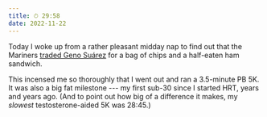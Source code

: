 ```yaml
---
title: ⏱ 29:58
date: 2022-11-22
---
```


Today I woke up from a rather pleasant midday nap to find out that the Mariners <a href="https://www.mlb.com/news/eugenio-suarez-d-backs-trade">traded Geno Su&aacute;rez</a> for a bag of chips and a half-eaten ham sandwich.

This incensed me so thoroughly that I went out and ran a 3.5-minute <abbr>PB</abbr> <abbr>5K.</abbr> It was also a big fat milestone --- my first sub-30 since I started HRT, years and years ago. (And to point out how big of a difference it makes, my <em>slowest</em> testosterone-aided <abbr>5K</abbr> was 28:45.)
